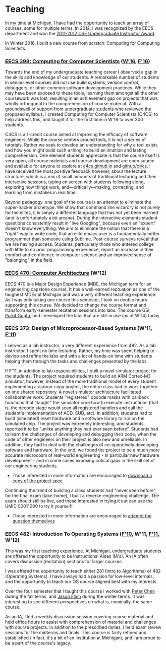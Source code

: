 Teaching
========

[ug-award]: http://www.eecs.umich.edu/eecs/events/GSI-awards-2012.html
In my time at Michigan, I have had the opportunity to teach an array of courses,
some for multiple terms. In 2012, I was recognized by the EECS department and won
the [2011-2012 CSE Undergraduate Instructor Award][ug-award].

In Winter 2016, I built a new course from scratch: Computing for Computing Scientists.


### [EECS 398: Computing for Computer Scientists][c4cs] ([W'16][c4cs-w16], [F'16][c4cs-f16])
[c4cs-f16]: https://c4cs.github.io/archive/f16
[c4cs-w16]: https://c4cs.github.io/archive/w16
[c4cs]: https://c4cs.github.io

Towards the end of my undergraduate teaching career I observed a gap in the
skills and knowledge of our students. A remarkable number of students in
senior-level courses did not use build systems, version control, debuggers, or
other common software development practices. While they may have been exposed
to these tools, learning them amongst all the other coursework was lost,
resulting in an achievement gap on projects that was wholly orthogonal to the
comprehension of course material.
With a groundswell of support from undergraduate students who reviewed the
proposed syllabus, I created Computing for Computer Scientists (C4CS) to help
address this, and taught it for the first time in W'16 to over 300 students.

C4CS is a 1-credit course aimed at improving the efficacy of software
engineers. While the course centers around tools, it is not a series of
tutorials. Rather we seek to develop an understanding for why a tool exists
and how you might build such a thing, to build an intuition and lasting
comprehension. One element students appreciate is that the course itself is
very open, all course materials and course development are open source and
available for anyone to explore at [c4cs.github.io](https://c4cs.github.io)
and [github/c4cs](https://github.com/c4cs/c4cs.github.io).
I have received the most positive feedback however, about the lecture
structure, which is a mix of small amounts of traditional lecturing and then
interactive sessions, typing on screen with students following along,
exploring how things work, and&mdash;critically&mdash;making, correcting, and
learning from mistakes in real time.

Beyond pedagogy, one goal of the course is an attempt to eliminate the
super-hacker archetype. We show that command line wizardry is not purely for
the elites, it is simply a different language that has not yet been learned
(and is unfortunately a bit arcane). During the interactive elements student
questions consistently result in "live Googling", because even an "expert"
doesn't know everything. We aim to eliminate the notion that there is a
"right" way to write code; that an elite emacs user is a fundamentally
better programmer than someone using Sublime. Post-course surveys reveal that
we are having success. Students, particularly those who entered college with
little to no prior programming experience, report an increase in their comfort
and confidence in computer science and an improved sense of "belonging" in the
field.


### [EECS 470: Computer Architecture][eecs470] (W'12)
[eecs470]: http://www.eecs.umich.edu/courses/eecs470/
[pulkit]: http://www.linkedin.com/pub/pulkit-gupta/42/777/350

EECS 470 is a Major Design Experience (MDE, the Michigan term for an engineering
capstone course). It has a well-earned reptuation as one of the toughest MDEs at
Michigan and was a very different teaching experience. As I was only taking one
course this semester, I took on double hours supporting this course. We decided
to change the course format and transform early-semester recitation sessions
into labs. The course GSI, [Pulkit Gupta][pulkit], and I developed the labs that
are still in use (as of W'14) today.





### EECS 373: Design of Microprocessor-Based Systems (W'11, [F'11][eecs373-f11])
[eecs373-f11]: http://eecs.umich.edu/~prabal/teaching/eecs373-f11/
I served as a lab instructor, a very different experience from 482.  As a lab
instructor, I spent no time lecturing. Rather, my time was spent helping to
devlop and refine the labs and with a lot of hands-on time with students
helping them through the tasks and challenges presented by the labs.

If F'11, in addition to lab responsibilities, I built a novel simulator project
for the students. The project required students to build an ARM Cortex-M3
simulator, however, instead of the more traditional model of every student
implementing a carbon-copy project, the entire class had to work together on
one shared repository. A novel simulator architecture facilitated
collaborative work. Students "registered" opcode masks with callback functions
that "taught" the simulator core how to execute instructions (that is, the
decode stage would scan all registered handlers and call the student's
implementation of ADD, SUB, etc). In addition, students had to build
(simulated) reset hardware and a software library to run on the simulated
chip. The project was extremely interesting, and students reported it to be
"unlike anything they had ever seen before". Students had to learn the
challenges of developing and debugging their code, when the code of other
engineers on their project is also new and unreliable. In addition, they had
to deal with the challenges of co-operatively developing software and
hardware. In the end, we found the project to be a much more accurate
microcosm of real-world engineering - in particular new hardware development -
and in some cases exposing critical gaps in the skill set of our engineering
students.

[sim-link]: http://eecs.umich.edu/~prabal/teaching/eecs373-f11/homeworks/HW1.pdf
 * Those interested in more information are encouraged to [download a copy of the project spec][sim-link]

Continuing the trend of building a class students had "never seen before",
for the final exam (take-home), I built a reverse-engineering challenge. The
exam should still be live, and those interested in trying it out can use
the UMID 00011000 to try it yourself!

[sim-exam]: http://eecs.umich.edu/~prabal/teaching/eecs373-f11/labs/final/mission.html
 * Those interested in more information are encouraged to [attempt the question themselves][sim-exam]





### EECS 482: Introduction To Operating Systems ([F'10][eecs482-chen], W'11, [F'11][eecs482-chen], W'12)
[eecs482-chen]: http://www.eecs.umich.edu/~pmchen/eecs482
[pmchen]: http://web.eecs.umich.edu/~pmchen/
[flinn]: https://web.eecs.umich.edu/~jflinn/

This was my first teaching experience. At Michigan, undergraduate students are
offered the opportunity to be Instructional Aides (IA's). An IA often covers
discussion (recitation) sections for larger courses.

I was offered the opportunity to teach either 281 (Intro to Algorithms) or 482
(Operating Systems). I have always had a passion for low-level internals, and
the opportunity to teach our OS course aligned best with my interests.

Over the four semester that I taught this course I worked with
[Peter Chen][pmchen] during the fall terms, and [Jason Flinn][flinn] during the
winter terms.  It was interesting to see different perspectives on what is,
nominally, the same course.

As an IA, I led a weekly discussion session covering course material and held
office hours to assist with comprehension of material and challenges with
course projects.
In addition to the prescribed duties, I held exam review sessions for the
midterms and finals.
This course is fairly refined and established (in fact, it's a bit of an
institution at Michigan), and I am proud to be a part of the course's legacy.

